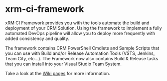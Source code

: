 # xrm-ci-framework
xRM CI Framework provides you with the tools automate the build and deployment of your CRM Solution. Using the framework to implement a fully automated DevOps pipeline will allow you to deploy more frequently with added consistency and quality.

The framework contains CRM PowerShell Cmdlets and Sample Scripts that you can use with Build and/or Release Automation Tools (VSTS, Jenkins, Team City, etc...). The Framework now also contains Build & Release tasks that you can install into your Visual Studio Team System.

Take a look at the [Wiki pages](https://github.com/WaelHamze/xrm-ci-framework/wiki) for more information.
